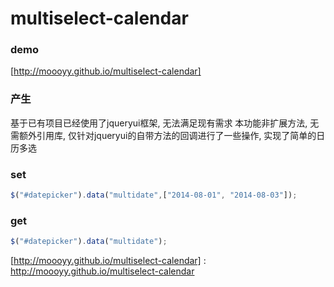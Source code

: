 multiselect-calendar
=====================
### demo
[http://moooyy.github.io/multiselect-calendar]

### 产生
基于已有项目已经使用了jqueryui框架, 无法满足现有需求
本功能非扩展方法, 无需额外引用库, 仅针对jqueryui的自带方法的回调进行了一些操作, 实现了简单的日历多选

### set
```javascript
$("#datepicker").data("multidate",["2014-08-01", "2014-08-03"]);
```

### get
```javascript
$("#datepicker").data("multidate");
```


[http://moooyy.github.io/multiselect-calendar] : http://moooyy.github.io/multiselect-calendar
